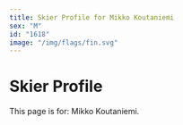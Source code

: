 ```yaml
---
title: Skier Profile for Mikko Koutaniemi
sex: "M"
id: "1618"
image: "/img/flags/fin.svg" 
---
```


# Skier Profile

This page is for: Mikko Koutaniemi.
    